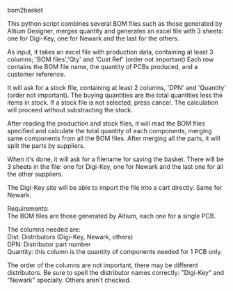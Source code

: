 bom2basket

This python script combines several BOM files such as those generated by Altium Designer,
merges quantity and generates an excel file with 3 sheets: one for Digi-Key, one for Newark
and the last for the others.

As input, it takes an excel file with production data, containing at least 3 columns; 
'BOM files','Qty' and 'Cust Ref' (order not important)
Each row contains the BOM file name, the quantity of PCBs produced, and a customer reference.

It will ask for a stock file, containing at least 2 columns, 'DPN' and 'Quantity' (order not important).
The buying quantities are the total quantities less the items in stock.
If a stock file is not selected, press cancel. The calculation will proceed without substracting the stock.

After reading the production and stock files, it will read the BOM files specified and calculate the 
total quantity of each components, merging same components from all the BOM files. After merging all
the parts, it will split the parts by suppliers. 

When it's done, it will ask for a filename for saving the basket. There will be 3 sheets in the file:
one for Digi-Key, one for Newark and the last one for all the other suppliers.

The Digi-Key site will be able to import the file into a cart directly. Same for Newark.

Requirements:  
The BOM files are those generated by Altium, each one for a single PCB.

The columns needed are:  
Dist:	Distributors (Digi-Key, Newark, others)  
DPN:	Distributor part number  
Quantity: this column is the quantity of components needed for 1 PCB only.   

The order of the columns are not important, there may be different distributors.
Be sure to spell the distributor names correctly: "Digi-Key" and "Newark" specially.
Others aren't checked.


